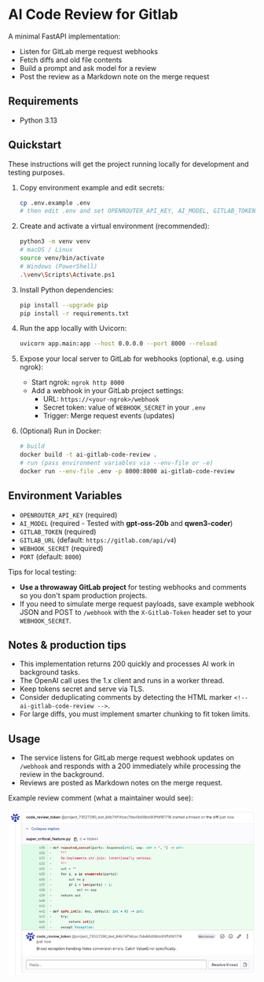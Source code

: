 # AI Code Review for Gitlab

A minimal FastAPI implementation:
- Listen for GitLab merge request webhooks
- Fetch diffs and old file contents
- Build a prompt and ask model for a review
- Post the review as a Markdown note on the merge request

## Requirements

- Python 3.13

## Quickstart

These instructions will get the project running locally for development and testing purposes.

1. Copy environment example and edit secrets:

   ```bash
   cp .env.example .env
   # then edit .env and set OPENROUTER_API_KEY, AI_MODEL, GITLAB_TOKEN, and WEBHOOK_SECRET
   ```

2. Create and activate a virtual environment (recommended):

   ```bash
   python3 -m venv venv
   # macOS / Linux
   source venv/bin/activate
   # Windows (PowerShell)
   .\venv\Scripts\Activate.ps1
   ```

3. Install Python dependencies:

   ```bash
   pip install --upgrade pip
   pip install -r requirements.txt
   ```

4. Run the app locally with Uvicorn:

   ```bash
   uvicorn app.main:app --host 0.0.0.0 --port 8000 --reload
   ```

5. Expose your local server to GitLab for webhooks (optional, e.g. using ngrok):

   - Start ngrok: `ngrok http 8000`
   - Add a webhook in your GitLab project settings:
     - URL: `https://<your-ngrok>/webhook`
     - Secret token: value of `WEBHOOK_SECRET` in your `.env`
     - Trigger: Merge request events (updates)

6. (Optional) Run in Docker:

   ```bash
   # build
   docker build -t ai-gitlab-code-review .
   # run (pass environment variables via --env-file or -e)
   docker run --env-file .env -p 8000:8000 ai-gitlab-code-review
   ```

## Environment Variables

- `OPENROUTER_API_KEY` (required)
- `AI_MODEL` (required - Tested with **gpt-oss-20b** and **qwen3-coder**)
- `GITLAB_TOKEN` (required)
- `GITLAB_URL` (default: `https://gitlab.com/api/v4`)
- `WEBHOOK_SECRET` (required)
- `PORT` (default: `8000`)

Tips for local testing:

- **Use a throwaway GitLab project** for testing webhooks and comments so you don't spam production projects.
- If you need to simulate merge request payloads, save example webhook JSON and POST to `/webhook` with the `X-Gitlab-Token` header set to your `WEBHOOK_SECRET`.

## Notes & production tips

- This implementation returns 200 quickly and processes AI work in background tasks.
- The OpenAI call uses the 1.x client and runs in a worker thread.
- Keep tokens secret and serve via TLS.
- Consider deduplicating comments by detecting the HTML marker `<!-- ai-gitlab-code-review -->`.
- For large diffs, you must implement smarter chunking to fit token limits.

## Usage

- The service listens for GitLab merge request webhook updates on `/webhook` and responds with a 200 immediately while processing the review in the background.
- Reviews are posted as Markdown notes on the merge request.

Example review comment (what a maintainer would see):

![Example review comment](assets/example_review_comment.png)
